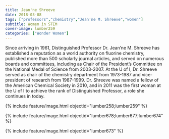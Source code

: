```yaml
---
title: Jean'ne Shreeve
date: 2018-03-08
tags: ["professors","chemistry","Jean'ne M. Shreeve","women"]
subtitle: Women in STEM
cover-image: lumber259
categories: ["Wonder Women"]
---
```


Since arriving in 1961, Distinguished Professor Dr. Jean’ne M. Shreeve has established a reputation as a world authority on fluorine chemistry, published more than 500 scholarly journal articles, and served on numerous boards and committees, including as Chair of the President’s Committee on the National Medal of Science from 2003-2007. At the U of I, Dr. Shreeve served as chair of the chemistry department from 1973-1987 and vice-president of research from 1987-1999. Dr. Shreeve was named a fellow of the American Chemical Society in 2010, and in 2011 was the first woman at the U of I to achieve the rank of Distinguished Professor, a role she continues in today.

{% include feature/image.html objectid="lumber258;lumber259" %}

{% include feature/image.html objectid="lumber678;lumber677;lumber674" %}

{% include feature/image.html objectid="lumber673" %}